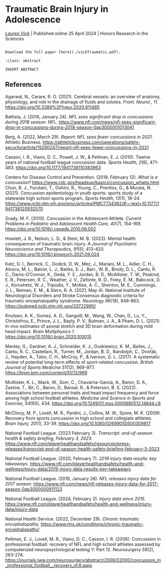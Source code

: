 # Traumatic Brain Injury in Adolescence

*[Lauren Vick](../../../authors/laurenVick/laurenVick.md)*
| Published online 25 April 2024
| Honors Research in the Sciences

```{margin} Access Options

Download the full paper [here](./vickTraumatic.pdf).

```

```{admonition} Abstract
:class: abstract

INSERT ABSTRACT
```

## References

Agarwal, N., Carare, R. O. (2021). Cerebral vessels: an overview of anatomy, physiology, and role in the drainage of fluids and solutes. *Front. Neurol., 11.* https://doi.org/10.3389%2Ffneur.2020.611485 

Battista, J. (2019, January 24). *NFL sees significant drop in concussions during 2018 season.* NFL. https://www.nfl.com/news/nfl-sees-significant-drop-in-concussions-during-2018-season-0ap3000001013041 

Berg, A. (2022, March 29). *Report: NFL sees fewer concussions in 2021.* Athletic Business. https://athleticbusiness.com/operations/safety-security/article/15290247/report-nfl-sees-fewer-concussions-in-2021 

Casson, I. R., Viano, D. C., Powell, J. W., & Pellman, E. J. (2010). Twelve years of national football league concussion data. *Sports Health, 2*(6), 471-483. https://doi.org/10.1177/1941738110383963

Centers for Disease Control and Prevention. (2019, February 12). *What is a concussion?* https://www.cdc.gov/headsup/basics/concussion_whatis.html
Chun, B. J., Furutani, T., Oshiro, R., Young, C., Prentiss, G., & Murata, N. (2021). Concussion epidemiology in youth sports: sports study of a statewide high school sports program. *Sports Health, 13*(1), 18–24. https://www.ncbi.nlm.nih.gov/pmc/articles/PMC7734362/#:~:text=10.1177/1941738120932570 

Grady, M. F. (2010). Concussion in the Adolescent Athlete. *Current Problems in Pediatric and Adolescent Health Care, 40*(7), 154-169. https://doi.org/10.1016/j.cppeds.2010.06.002 

Howlett, J. R., Nelson, L. D., & Stein, M. B. (2022). Mental health consequences of traumatic brain injury. *A Journal of Psychiatric Neuroscience and Therapeutics, 91*(5), 413-420. https://doi.org/10.1016/j.biopsych.2021.09.024

Katz, D. I., Bernick, C., Dodick, D. W., Mez, J., Mariani, M. L., Adler, C. H., Alosco, M. L., Balcer, L. J., Banks, S. J., Barr., W. B., Brody, D. L., Cantu, R. C., Dams-O’Connor, K., Geda, Y. E., Jordan, B. D., McAllister, T. W., Peskind, E. R., Petersen, R. C., Weather, J. V., Zafonte, R. D., Foley, É. M., Babcock, D. J., Koroshetz, W. J., Tripodis, Y., McKee, A. C., Shenton, M. E., Cummings, J. L., Reiman, E. M., & Stern, R. A. (2021, May 4). National Institute of Neurological Disorders and Stroke Consensus diagnostic criteria for traumatic encephalopathy syndrome. *Neurology 96*(18), 848-863. https://pubmed.ncbi.nlm.nih.gov/33722990/ 

Knutsen, A. K., Gomez, A. D., Gangolli, M., Wang, W., Chan, D., Lu, Y., Christofrou, E., Prince, J. L., Bayly, P. V., Butman, J. A., & Pham, D. L. (2021). In vivo estimates of axonal stretch and 3D brain deformation during mild head impact. *Brain Multiphysics 1.* https://doi.org/10.1016/j.brain.2020.100015

Manley, G., Gardner, A. J., Schneider, K. J., Guskiewicz, K. M., Bailes, J., Cantu, R. C., Castellani, R., Turner, M., Jordan, B. D., Randolph, C., Dvořák, J., Hayden, A., Tator, C. H., McCroy, P., & Iverson, G. L. (2017). A systematic review of potential long-term effects of sport-related concussion. *British Journal of Sports Medicine 51*(12), 969-977. https://bjsm.bmj.com/content/51/12/969 

McAlister, K. L., Mack, W., Som, C., Chavarria-Garcia, A., Baron, D. A., Zaslow, T., Bir, C., Baron, D., Bansal, R., & Peterson, B. S. (2022). Associations between personal traits and head impact frequency and force among high school football athletes. *Medicine and Science in Sports and Exercise, 54*(9S), 434. https://doi.org/10.1249/01.mss.0000880512.14644.c9 

McClincy, M. P., Lovell, M. R., Pardini, J., Collins, M. W., Spore, M. K. (2009). Recovery from sports concussion in high school and collegiate athletes. *Brain Injury, 20*(1), 33-39. https://doi.org/10.1080/02699050500309817 

National Football League. (2023 February 3). *Transcript: end-of-season health & safety briefing, February 3, 2023.* https://www.nfl.com/playerhealthandsafety/resources/press-releases/transcript-end-of-season-health-safety-briefing-february-3-2023 

National Football League. (2020, February 7). *2019 injury data results: key takeaways.* https://www.nfl.com/playerhealthandsafety/health-and-wellness/injury-data/2019-injury-data-results-key-takeaways 

National Football League. (2018, January 26). *NFL releases injury data for 2017 season.* https://www.nfl.com/news/nfl-releases-injury-data-for-2017-season-0ap3000000911123 

National Football League. (2024, February 2). *Injury data since 2015.* https://www.nfl.com/playerhealthandsafety/health-and-wellness/injury-data/injury-data 

National Health Service. (2022, December 29). *Chronic traumatic encephalopathy.* https://www.nhs.uk/conditions/chronic-traumatic-encephalopathy/ 

Pellman, E. J., Lovell, M. R., Viano, D. C., Casson, I. R. (2006). Concussion in professional football: recovery of NFL and high school athletes assessed by computerized neuropsychological testing Y: Part 12. *Neurosurgery 58*(2), 263-274. https://journals.lww.com/neurosurgery/abstract/2006/02000/concussion_in_professional_football__recovery_of.8.aspx 